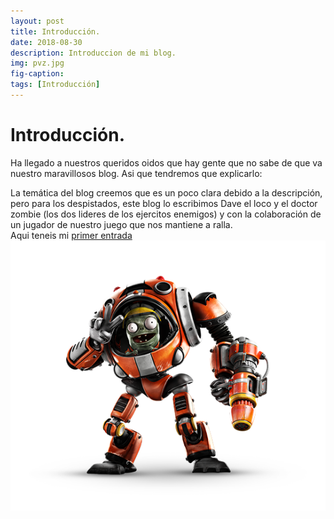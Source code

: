 ```yaml
---
layout: post
title: Introducción.
date: 2018-08-30
description: Introduccion de mi blog.
img: pvz.jpg
fig-caption: 
tags: [Introducción]
---
```


# Introducción.

Ha llegado a nuestros queridos oidos que hay gente que no sabe de que va nuestro maravillosos blog. Asi que tendremos que explicarlo:

La temática del blog creemos que es un poco clara debido a la descripción, pero para los despistados, este blog lo escribimos Dave el loco y el doctor zombie (los dos lideres de los ejercitos enemigos) y con la colaboración de un jugador de nuestro juego que nos mantiene a ralla.<br>
Aqui teneis mi [primer entrada](https://elmejorjuegodelahistoria.github.io/primera-entrada/)
<img src="/assets/img/mech.png" width="960" alt="mech">
